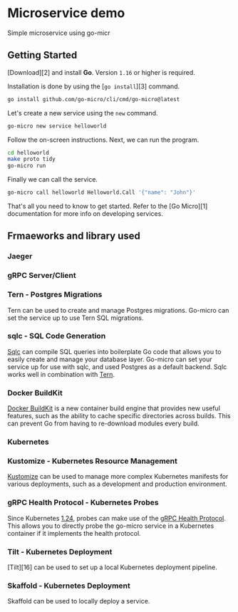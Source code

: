 # Microservice demo

Simple microservice using go-micr

## Getting Started

[Download][2] and install **Go**. Version `1.16` or higher is required.

Installation is done by using the [`go install`][3] command.

```bash
go install github.com/go-micro/cli/cmd/go-micro@latest
```

Let's create a new service using the `new` command.

```bash
go-micro new service helloworld
```

Follow the on-screen instructions. Next, we can run the program.

```bash
cd helloworld
make proto tidy
go-micro run
```

Finally we can call the service.

```bash
go-micro call helloworld Helloworld.Call '{"name": "John"}'
```

That's all you need to know to get started. Refer to the [Go Micro][1]
documentation for more info on developing services.

## Frmaeworks and library used

### Jaeger

### gRPC Server/Client

### Tern - Postgres Migrations

Tern can be used to create and manage Postgres migrations. Go-micro can set the
service up to use Tern SQL migrations.

### sqlc - SQL Code Generation

[Sqlc](14) can compile SQL queries into boilerplate Go code that allows you to easily
create and manage your database layer. Go-micro can set your service up for use
with sqlc, and used Postgres as a default backend. Sqlc works well in combination
with [Tern](#tern---postgres-migrations).

### Docker BuildKit

[Docker BuildKit](11) is a new container build engine that provides new useful
features, such as the ability to cache specific directories across builds. This
can prevent Go from having to re-download modules every build.

### Kubernetes

### Kustomize - Kubernetes Resource Management

[Kustomize](15) can be used to manage more complex Kubernetes manifests for various
deployments, such as a development and production environment.

### gRPC Health Protocol - Kubernetes Probes

Since Kubernetes [1.24](12), probes can make use of the [gRPC Health Protocol](13).
This allows you to directly probe the go-micro service in a Kubernetes container
if it implements the health protocol.

### Tilt - Kubernetes Deployment

[Tilt][16] can be used to set up a local Kubernetes deployment pipeline.

### Skaffold - Kubernetes Deployment

Skaffold can be used to locally deploy a service.
